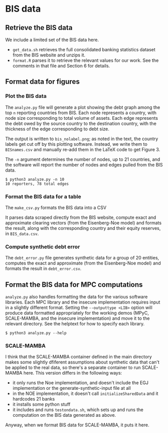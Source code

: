 # BIS data

## Retrieve the BIS data
We include a limited set of the BIS data here. 

- `get_data.sh` retrieves the full consolidated banking statistics dataset from the BIS website and unzips it.
- `format.R` parses it to retrieve the relevant values for our work. See the comments in that file and Section 6 for details.

## Format data for figures

### Plot the BIS data 
The `analyze.py` file will generate a plot showing the debt graph among the top `n` reporting countries from BIS.
Each node represents a country, with node size corresponding to total volume of assets.
Each edge represents the debt owed by the source country to the destination country, with the thickness of the edge corresponding to debt size.

The output is written to `bis_nolabel.png`; as noted in the text, the country labels get cut off by this plotting software. Instead, we write them to `BISnames.csv` and manually re-add them in the LaTeX code to get Figure 3.

The `-n` argument determines the number of nodes, up to 21 countries, and the software will report the number of nodes and edges pulled from the BIS data.

```
$ python3 analyze.py -n 10
10 reporters, 78 total edges
```

### Format the BIS data for a table
The `make_csv.py` formats the BIS data into a CSV 

It parses data scraped directly from the BIS website, compute exact and approximate clearing vectors (from the Eisenberg-Noe model) and formats the result, along with the corresponding country and their equity reserves, in `BIS_data.csv`.

### Compute synthetic debt error 
The `debt_error.py` file generates synthetic data for a group of 20 entities, computes the exact and approximate (from the Eisenberg-Noe model) and formats the result in `debt_error.csv`. 


## Format the BIS data for MPC computations
`analyze.py` also handles formatting the data for the various software libraries.
Each MPC library and the insecure implementation requires input in a slightly different format.
Setting the `--outputtype <LIB>` option will produce data formatted appropriately for the working demos (MPyC, SCALE-MAMBA, and the insecure implementation) and move it to the relevant directory.
See the helptext for how to specify each library.
```
$ python3 analyze.py --help
```

### SCALE-MAMBA

I think that the SCALE-MAMBA container defined in the main directory makes some slightly dfiferent assumptions about synthetic data that can't be applied to the real data, so there's a separate container to run SCALE-MAMBA here. 
This version differs in the following ways:
- it only runs the Noe implementation, and doesn't include the EGJ implementation or the generate-synthetic-input file at all
- in the NOE implementation, it doesn't call `initializeSharedData` and it hardcodes 21 banks
- it installs some python stuff
- it includes and runs `testondata.sh`, which sets up and runs the computation on the BIS data generated as above.

Anyway, when we format BIS data for SCALE-MAMBA, it puts it here.
